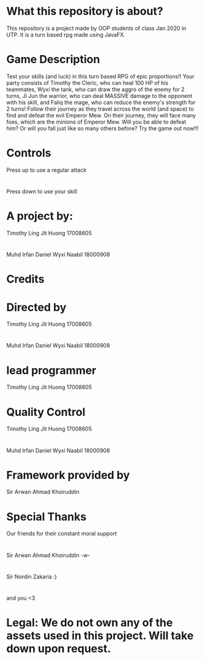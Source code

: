 # What this repository is about?
This repository is a project made by OOP students of class Jan 2020 in UTP. It is a turn based rpg made using JavaFX.

# Game Description
Test your skills (and luck) in this turn based RPG of epic proportions!! Your party consists of Timothy the Cleric, who can heal 100 HP of his teammates, Wyxi the tank, who can draw the aggro of the enemy for 2 turns, Ji Jun the warrior, who can deal MASSIVE damage to the opponent with his skill, and Faliq the mage, who can reduce the enemy's strength for 2 turns! Follow their journey as they travel across the world (and space) to find and defeat the evil Emperor Mew. On their journey, they will face many foes, which are the minions of Emperor Mew. Will you be able to defeat him? Or will you fall just like so many others before? Try the game out now!!! 

# Controls
Press up to use a regular attack
#
Press down to use your skill

# A project by:
Timothy Ling Jit Huong 17008605
#
Muhd Irfan Daniel Wyxi Naabil 18000908

# Credits
# Directed by 
Timothy Ling Jit Huong 17008605
#
Muhd Irfan Daniel Wyxi Naabil 18000908

# lead programmer
Timothy Ling Jit Huong 17008605

# Quality Control
Timothy Ling Jit Huong 17008605
#
Muhd Irfan Daniel Wyxi Naabil 18000908

# Framework provided by 
Sir Arwan Ahmad Khoiruddin

# Special Thanks
Our friends for their constant moral support
#
Sir Arwan Ahmad Khoiruddin -w-
#
Sir Nordin Zakaria :)
#
and you <3

# Legal: We do not own any of the assets used in this project. Will take down upon request.
